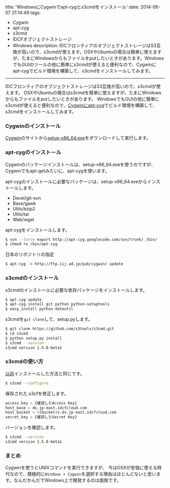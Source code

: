 title: 'WindowsにCygwinでapt-cygとs3cmdをインストール'
date: 2014-06-07 21:14:49
tags:
 - Cygwin
 - apt-cyg
 - s3cmd
 - IDCFオブジェクトストレージ
 - Windows
description: IDCフロンティアのオブジェクトストレージはS3互換が高いので、s3cmdが使えます。OSXやUbuntuの場合は簡単に使えますが、たまにWindowsからもファイルをputしたいときがあります。WindowsでもGUIのツールの他に簡単にs3cmdが使えると便利なので、Cygwinにapt-cygでビルド環境を構築して、s3cmdをインストールしてみます。

---
IDCフロンティアのオブジェクトストレージはS3互換が高いので、s3cmdが使えます。
OSXやUbuntuの場合はs3cmdを簡単に使えますが、たまにWindowsからもファイルをputしたいときがあります。
WindowsでもGUIの他に簡単にs3cmdが使えると便利なので、[Cygwinにapt-cyg](http://code.google.com/p/apt-cyg/)でビルド環境を構築して、
s3cmdをインストールしてみます。

<!-- more -->

### Cygwinのインストール

[Cygwin](https://cygwin.com/install.html)のサイトから[setup-x86_64.exe](https://cygwin.com/setup-x86_64.exe)をダウンロードして実行します。

### apt-cygのインスト－ル

Cygwinのパッケージインストールは、setup-x86_64.exeを使うのですが、Cygwinでもapt-getみたいに、apt-cygを使います。

apt-cygのインストールに必要なパッケージは、setup-x86_64.exeからインストールします。
* Devel/git-svn
* Base/gawk 
* Utils/bzip2 
* Utils/tar 
* Web/wget

apt-cygをインストールします。

``` bash
$ svn --force export http://apt-cyg.googlecode.com/svn/trunk/ /bin/
$ chmod +x /bin/apt-cyg
```

日本のリポジトリの指定

``` bash
$ apt-cyg -m http://ftp.iij.ad.jp/pub/cygwin/ update
```

### s3cmdのインストール

s3cmdのインストールに必要な依存パッケージをインストールします。

``` bash
$ apt-cyg update
$ apt-cyg install git python python-setuptools
$ easy_install python-dateutil
```

s3cmdを`git clone`して、setup.pyします。

``` bash
$ git clone https://github.com/s3tools/s3cmd.git
$ cd s3cmd
$ python setup.py install
$ s3cmd --version
s3cmd version 1.5.0-beta1
```

### s3cmdの使い方

[以前](/2014/05/20/idcf-storage/)インストールした方法と同じです。

``` bash
$ s3cmd --configure
```

保存された.s3cfを修正します。

``` python ~/.s3cfg
access_key = {確認したAccess Key}
host_base = ds.jp-east.idcfcloud.com
host_bucket = %(bucket)s.ds.jp-east.idcfcloud.com
secret_key = {確認したSecret Key}
```

バージョンを確認します。

``` bash
$ s3cmd --version
s3cmd version 1.5.0-beta1
```

### まとめ

Cygwinを使うとUNIXコマンドを実行できますが、
今はOSXが安価に使える時代なので、積極的に`Windows + Cygwin`を選択する理由はほとんどないと思います。なんだかんだでWindows上で開発するのは面倒です。




